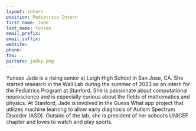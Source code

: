 ```yaml
---
layout: intern
position: Pediatrics Intern
first_name: Jade
last_name: Yunseo
email_prefix: 
email_suffix: 
website:
phone:
fax:
picture: jadey.png
---
```


Yunseo Jade is a rising senior at Leigh High School in San Jose, CA. She started research in the Wall Lab during the summer of 2023 as an intern for the Pediatrics Program at Stanford. She is passionate about computational neuroscience and is especially curious about the fields of mathematics and physics. At Stanford, Jade is involved in the Guess What app project that utilizes machine learning to allow early diagnosis of Autism Spectrum Disorder (ASD). Outside of the lab, she is president of her school’s UNICEF chapter and loves to watch and play sports.
